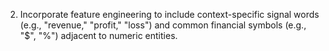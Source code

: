 2. Incorporate feature engineering to include context-specific signal words (e.g., "revenue," "profit," "loss") and common financial symbols (e.g., "$", "%") adjacent to numeric entities.
